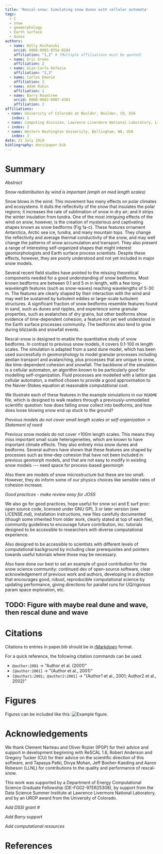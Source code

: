 ```yaml
---
title: 'Rescal-snow: Simulating snow dunes with cellular automata'
tags:
  - C
  - snow
  - geomorphology
  - Earth surface
  - dunes
authors:
  - name: Kelly Kochanski
    orcid: 0000-0003-0754-0184
    affiliation: "1,2" # (Multiple affiliations must be quoted)
  - name: Eric Green
    affiliation: 2
  - name: Gian-Carlo Defazio
    affiliation: "2,3"
  - name: Carlos Downie
    affiliation: 2
  - name: Adam Rubin
    affiliation: 1
  - name: Barry Rountree
    orcid: 0000-0002-0087-4301
    affiliation: 2
affiliations:
 - name: University of Colorado at Boulder, Boulder, CO, USA
   index: 1
 - name: Computing Division, Lawrence Livermore National Laboratory, Livermore, CA, USA
 - index: 2
 - name: Western Washington University, Bellingham, WA, USA
   index: 3
date: 21 July 2019
bibliography: docs/paper.bib
---
```


# Summary

*Abstract*

*Snow redistribution by wind is important (emph on med length scales)*

Snow blows in the wind. This movement has many effects on polar climates and ecosystems.
It dulls the reflectivity of the snow that insulates the polar regions; it increases the rate of sublimation of snow in dry air; and it strips the winter insulation from tundra.
One of the most intriguing effects of the wind on snow, however, is the creation of mysterious and captivating shapes known as snow bedforms (Fig 1a-c). These features ornament Antarctica, Arctic sea ice, tundra, and many mountain tops.
They change the reflectivity and average thermal conductivity of the snow, and may well change the patterns of snow accumulation and transport.
They also present a range of interesting self-organized shapes that might interest geomorphologists and Earth surface process scientists.
Despite these effects, however, they are poorly understood and not yet included in major snow models.

Several recent field studies have pointed to the missing theoretical components needed for a good understanding of snow bedforms.
Most known bedforms are between 0.1 and 5 m in length, with a few long-wavelength features (such as snow-waves) reaching wavelengths of 5-30 m.
The features are clearly shaped by their interaction with the wind and may well be sustained by turbulent eddies or large-scale turbulent structures.
A significant fraction of snow bedforms resemble features found in sand, such as dunes and ripples, and experience some granular properties, such as avalanches of dry grains,
 but other bedforms show evidence of time-dependent cohesion, a feature not yet well understood in the Earth surface processes community.
The bedforms also tend to grow during blizzards and snowfall events.

Rescal-snow is designed to enable the quantitative study of snow bedforms.
In contrast to previous snow models, it covers 0.1-100 m length scales. 
The simulation is adapted from a sand dune model, which has been used successfully in geomorphology to model granular processes including aeolian transport and avalanching, plus processes that are unique to snow,
like time-dependent cohesion and snowfall.
The backbone of the simulation is a cellular automaton, an algorithm known to be particularly good for modelling self-organization.
Fluid processes are modelled with a lattice gas cellular automaton, a method chosen to provide a good approximation to the Navier-Stokes equation at reasonable computational cost.

We illustrate each of these features in the example simulations in our `README` file, which is designed to walk readers through a previously-unmodelled scientific question: how does falling snow collect into bedforms, and how does loose blowing snow end up stuck to the
ground?

*Previous models do not cover small length scales or self-organization -> Statement of need*

Previous snow models do not cover <100m length scales. This means they miss important small scale heterogeneities, which are known to have important climate effects.
They also entirely miss snow dunes and bedforms.
Several authors have shown that these features are shaped by processes such as time-dep cohesion that have not been included in previous geomorph models, and that are not easy to modify in existing snow models --- need space for process-based geomorph

Also there are models of snow microstructure but these are too small. However, they do inform some of our physics choices like sensible rates of cohesion increase.

*Good practices - make review easy for JOSS*

We also go for good practices, hope useful for snow sci and E surf proc:
open source code, licensed under GNU GPL 3 or later version (see LICENSE.md),
installation instructions,
new files carefully documented (though some inherited from older work, clearly stated at top of each file),
community guidelines to encourage future contribution, inc. tutorials designed to be accessible to researchers with diverse computational experience.

Also designed to be accessible to scientists with different levels of computational background by including clear prerequisites and pointers towards useful tutorials where those may be necessary.

Also have done our best to set an example of good contribution for the snow science community: continued dev of open-source software, clear acknowledgement of previous work and authors, developing in a direction that encourages good, robust, reproducible computational science by updating performance, giving directions for parallel runs for UQ/rigorous param space exploration, etc.


TODO: Figure with maybe real dune and wave, then rescal dune and wave 
---


# Citations

Citations to entries in paper.bib should be in
[rMarkdown](http://rmarkdown.rstudio.com/authoring_bibliographies_and_citations.html)
format.

For a quick reference, the following citation commands can be used:
- `@author:2001`  ->  "Author et al. (2001)"
- `[@author:2001]` -> "(Author et al., 2001)"
- `[@author1:2001; @author2:2001]` -> "(Author1 et al., 2001; Author2 et al., 2002)"

# Figures

Figures can be included like this: ![Example figure.](figure.png)

# Acknowledgements

We thank Clement Narteau and Oliver Rozier (IPGP) for their advice and support in development beginning with ReSCAL 1.6,
Robert Anderson and Gregory Tucker (CU) for their advice on the scientific direction of this software,
and Tapasya Patki, Divya Mohan, Jeff Booher-Kaeding and Aaron Robeson (LLNL) for contributions to the quality and performance of rescal-snow.

This work was supported by a Department of Energy Computational Science Graduate Fellowship (DE-FG02-97ER25308), by support from the Data Science Summer Institute at Lawrence Livermore National Laboratory, and by an UROP award from the University of Colorado.

*Add DSSI grant #*

*Add Barry support*

*Add computational resources*

# References

